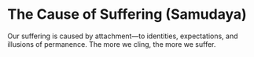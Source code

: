 # The Cause of Suffering (Samudaya)


Our suffering is caused by attachment—to identities, expectations, and illusions of permanence. The more we cling, the more we suffer.
